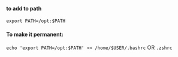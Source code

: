 
#### to add to path
`export PATH=/opt:$PATH`

#### To make it permanent:
`echo 'export PATH=/opt:$PATH' >> /home/$USER/.bashrc`  OR `.zshrc`

